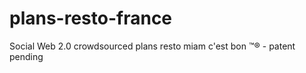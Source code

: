 plans-resto-france
==================

Social Web 2.0 crowdsourced plans resto miam c'est bon ™® - patent pending